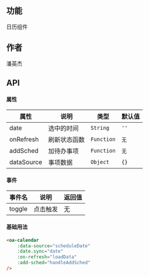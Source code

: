## 功能
日历组件

## 作者
潘英杰

## API

#### 属性

属性 | 说明 | 类型 | 默认值
---|---|---|---
date | 选中的时间 | `String` | `''`
onRefresh | 刷新状态函数 | `Function` | `无`
addSched | 加待办事项 | `Function` | `无`
dataSource | 事项数据 | `Object` | `{}`



#### 事件

事件名 | 说明 | 返回值 
--- | --- | ---
toggle | 点击触发 | 无

#### 基础用法

```html
<oa-calendar 
	:data-source="scheduleDate"
	:date.sync="date"
	:on-refresh="loadData"
	:add-sched="handleAddSched"
/>
			
```

